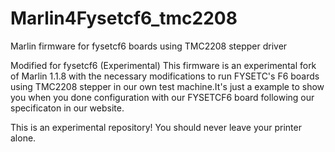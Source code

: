 # Marlin4Fysetcf6_tmc2208
Marlin firmware for fysetcf6 boards using TMC2208 stepper driver

Modified for fysetcf6 (Experimental)
This firmware is an experimental fork of Marlin 1.1.8 with the necessary modifications to run FYSETC's F6 boards using TMC2208 stepper in our own test machine.It's just a example to show you when you done configuration with our FYSETCF6 board following our specificaton in our website.

This is an experimental repository! You should never leave your printer alone.
